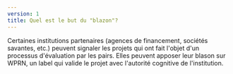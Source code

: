 ```yaml
---
version: 1
title: Quel est le but du "blazon"?
---
```


Certaines institutions partenaires (agences de financement, sociétés savantes, etc.) peuvent signaler les projets qui ont fait l'objet d'un processus d'évaluation par les pairs. Elles peuvent apposer leur blason sur WPRN, un label qui valide le projet avec l'autorité cognitive de l'institution.
